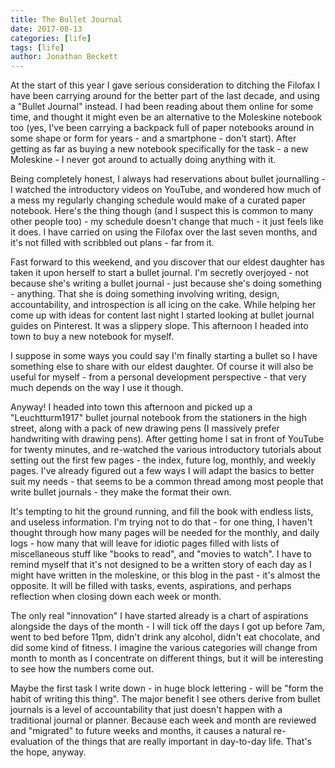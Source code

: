 ```yaml
---
title: The Bullet Journal
date: 2017-08-13
categories: [life]
tags: [life]
author: Jonathan Beckett
---
```


At the start of this year I gave serious consideration to ditching the Filofax I have been carrying around for the better part of the last decade, and using a "Bullet Journal" instead. I had been reading about them online for some time, and thought it might even be an alternative to the Moleskine notebook too (yes, I've been carrying a backpack full of paper notebooks around in some shape or form for years - and a smartphone - don't start). After getting as far as buying a new notebook specifically for the task - a new Moleskine - I never got around to actually doing anything with it.

Being completely honest, I always had reservations about bullet journalling - I watched the introductory videos on YouTube, and wondered how much of a mess my regularly changing schedule would make of a curated paper notebook. Here's the thing though (and I suspect this is common to many other people too) - my schedule doesn't change that much - it just feels like it does. I have carried on using the Filofax over the last seven months, and it's not filled with scribbled out plans - far from it.

Fast forward to this weekend, and you discover that our eldest daughter has taken it upon herself to start a bullet journal. I'm secretly overjoyed - not because she's writing a bullet journal - just because she's doing something - anything. That she is doing something involving writing, design, accountability, and introspection is all icing on the cake. While helping her come up with ideas for content last night I started looking at bullet journal guides on Pinterest. It was a slippery slope. This afternoon I headed into town to buy a new notebook for myself.

I suppose in some ways you could say I'm finally starting a bullet so I have something else to share with our eldest daughter. Of course it will also be useful for myself - from a personal development perspective - that very much depends on the way I use it though.

Anyway! I headed into town this afternoon and picked up a "Leuchtturm1917" bullet journal notebook from the stationers in the high street, along with a pack of new drawing pens (I massively prefer handwriting with drawing pens). After getting home I sat in front of YouTube for twenty minutes, and re-watched the various introductory tutorials about setting out the first few pages - the index, future log, monthly, and weekly pages. I've already figured out a few ways I will adapt the basics to better suit my needs - that seems to be a common thread among most people that write bullet journals - they make the format their own.

It's tempting to hit the ground running, and fill the book with endless lists, and useless information. I'm trying not to do that - for one thing, I haven't thought through how many pages will be needed for the monthly, and daily logs - how many that will leave for idiotic pages filled with lists of miscellaneous stuff like "books to read", and "movies to watch". I have to remind myself that it's not designed to be a written story of each day as I might have written in the moleskine, or this blog in the past - it's almost the opposite. It will be filled with tasks, events, aspirations, and perhaps reflection when closing down each week or month.

The only real "innovation" I have started already is a chart of aspirations alongside the days of the month - I will tick off the days I got up before 7am, went to bed before 11pm, didn't drink any alcohol, didn't eat chocolate, and did some kind of fitness. I imagine the various categories will change from month to month as I concentrate on different things, but it will be interesting to see how the numbers come out.

Maybe the first task I write down - in huge block lettering - will be "form the habit of writing this thing". The major benefit I see others derive from bullet journals is a level of accountability that just doesn't happen with a traditional journal or planner. Because each week and month are reviewed and "migrated" to future weeks and months, it causes a natural re-evaluation of the things that are really important in day-to-day life. That's the hope, anyway.